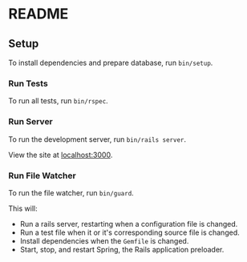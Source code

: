 # README

## Setup

To install dependencies and prepare database, run `bin/setup`.

### Run Tests

To run all tests, run `bin/rspec`.

### Run Server

To run the development server, run `bin/rails server`.

View the site at [localhost:3000](http://localhost:3000).

### Run File Watcher

To run the file watcher, run `bin/guard`.

This will:

* Run a rails server, restarting when a configuration file is changed.
* Run a test file when it or it's corresponding source file is changed.
* Install dependencies when the `Gemfile` is changed.
* Start, stop, and restart Spring, the Rails application preloader.
